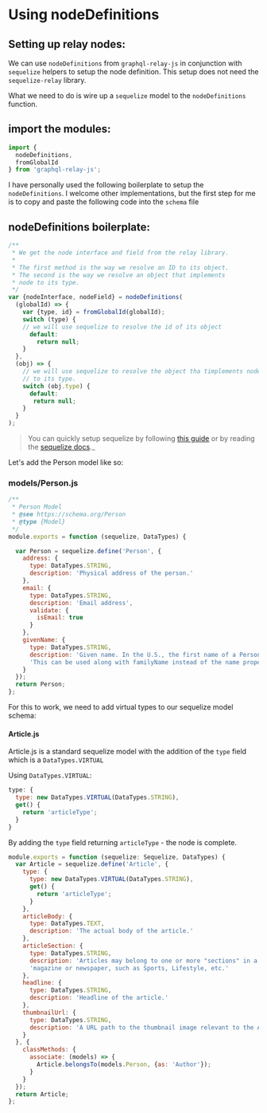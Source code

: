 # Using nodeDefinitions

## Setting up relay nodes:

We can use `nodeDefinitions` from `graphql-relay-js` in conjunction with `sequelize` helpers to setup the node definition.  This setup does not need the `sequelize-relay` library.

What we need to do is wire up a `sequelize` model to the `nodeDefinitions` function.  

## import the modules:

```javascript
import {
  nodeDefinitions,
  fromGlobalId
} from 'graphql-relay-js';
```

I have personally used the following boilerplate to setup the `nodeDefinitions`.  I welcome other implementations, but the first step for me is to copy and paste the following code into the `schema` file


## nodeDefinitions boilerplate:
```javascript
/**
 * We get the node interface and field from the relay library.
 *
 * The first method is the way we resolve an ID to its object.
 * The second is the way we resolve an object that implements 
 * node to its type.
 */
var {nodeInterface, nodeField} = nodeDefinitions(
  (globalId) => {
    var {type, id} = fromGlobalId(globalId);
    switch (type) {
    // we will use sequelize to resolve the id of its object
      default:
        return null;
    }
  },
  (obj) => {
    // we will use sequelize to resolve the object tha timplements node
    // to its type.
    switch (obj.type) {
      default:
       return null;
    }
  }
);
```

> You can quickly setup sequelize by following [this guide](../sequelize/quick_setup_md) or by reading the [sequelize docs](http://docs.sequelizejs.com/en/latest/docs/getting-started/)._





Let's add the Person model like so:

### models/Person.js
```javascript
/**
 * Person Model
 * @see https://schema.org/Person
 * @type {Model}
 */
module.exports = function (sequelize, DataTypes) {

  var Person = sequelize.define('Person', {
    address: {
      type: DataTypes.STRING,
      description: 'Physical address of the person.'
    },
    email: {
      type: DataTypes.STRING,
      description: 'Email address',
      validate: {
        isEmail: true
      }
    },
    givenName: {
      type: DataTypes.STRING,
      description: 'Given name. In the U.S., the first name of a Person. ' +
      'This can be used along with familyName instead of the name property.'
    }
  });
  return Person;
};

```

For this to work, we need to add virtual types to our sequelize model schema:

#### Article.js
Article.js is a standard sequelize model with the addition of the `type` field which is a `DataTypes.VIRTUAL`

Using `DataTypes.VIRTUAL`:
```javascript
type: {
  type: new DataTypes.VIRTUAL(DataTypes.STRING),
  get() {
    return 'articleType';
  }
}
```

By adding the `type` field returning `articleType` - the node is complete.


```javascript
module.exports = function (sequelize: Sequelize, DataTypes) {
  var Article = sequelize.define('Article', {
    type: {
      type: new DataTypes.VIRTUAL(DataTypes.STRING),
      get() {
        return 'articleType';
      }
    },
    articleBody: {
      type: DataTypes.TEXT,
      description: 'The actual body of the article.'
    },
    articleSection: {
      type: DataTypes.STRING,
      description: 'Articles may belong to one or more "sections" in a ' +
      'magazine or newspaper, such as Sports, Lifestyle, etc.'
    },
    headline: {
      type: DataTypes.STRING,
      description: 'Headline of the article.'
    },
    thumbnailUrl: {
      type: DataTypes.STRING,
      description: 'A URL path to the thumbnail image relevant to the Article.'
    }
  }, {
    classMethods: {
      associate: (models) => {
        Article.belongsTo(models.Person, {as: 'Author'});
      }
    }
  });
  return Article;
};

```
